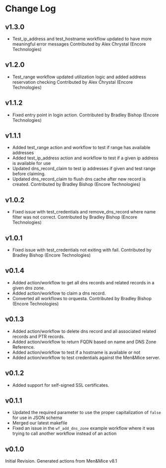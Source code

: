 # Change Log

## v1.3.0

* Test_ip_address and test_hostname workflow updated to have more meaningful error messages
  Contributed by Alex Chrystal (Encore Technologies)

## v1.2.0

* Test_range workflow updated utilization logic and added address reservation checking
  Contributed by Alex Chrystal (Encore Technologies)

## v1.1.2

* Fixed entry point in login action.
  Contributed by Bradley Bishop (Encore Technologies)

## v1.1.1

* Added test_range action and workflow to test if range has available addresses
* Added test_ip_address action and workflow to test if a given ip address is available for use
* Updated dns_record_claim to test ip addresses if given and test range before claiming.
* Updated dns_record_claim to flush dns cache after new record is created.
  Contributed by Bradley Bishop (Encore Technologies)

## v1.0.2

* Fixed issue with test_credentials and remove_dns_record where name filter was not correct.
  Contributed by Bradley Bishop (Encore Technologies)

## v1.0.1

* Fixed issue with test_credentials not exiting with fail.
  Contributed by Bradley Bishop (Encore Technologies)

## v0.1.4

* Added action/workflow to get all dns records and related records in a given dns zone.
* Added action/workflow to claim a dns record.
* Converted all workflows to orquesta.
  Contributed by Bradley Bishop (Encore Technologies)

## v0.1.3

* Added action/workflow to delete dns record and all associated related records and PTR records.
* Added action/workflow to return FQDN based on name and DNS Zone Reference.
* Added action/workflow to test if a hostname is available or not
* Added action/workflow to test credentials against the Men&Mice server.

## v0.1.2

* Added support for self-signed SSL certificates.

## v0.1.1

* Updated the required parameter to use the proper capitalization of `false` for use in JSON schema
* Merged our latest makefile
* Fixed an issue in the `wf_add_dns_zone` example workflow where it was trying to call another workflow instead of an action

## v0.1.0

Initial Revision.
Generated actions from Men&Mice v8.1
